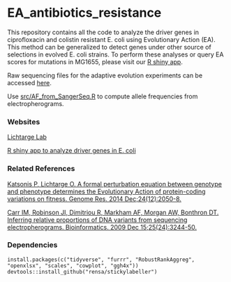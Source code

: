 # EA_antibiotics_resistance

This repository contains all the code to analyze the driver genes in ciprofloxacin and colistin resistant E. coli using Evolutionary Action (EA). This method can be generalized to detect genes under other source of selections in evolved E. coli strains. To perform these analyses or query EA scores for mutations in MG1655, please visit our [R shiny app](http://bioheat.lichtargelab.org).

Raw sequencing files for the adaptive evolution experiments can be accessed [here](https://www.ncbi.nlm.nih.gov/bioproject/?term=PRJNA543834).

Use [src/AF_from_SangerSeq.R](https://github.com/LichtargeLab/EA_antibiotics_resistance/blob/master/src/AF_from_SangerSeq.R) to compute allele frequencies from electropherograms.

### Websites

[Lichtarge Lab](http://lichtargelab.org)

[R shiny app to analyze driver genes in E. coli](http://bioheat.lichtargelab.org)

### Related References

[Katsonis P, Lichtarge O. A formal perturbation equation between genotype and phenotype determines the Evolutionary Action of protein-coding variations on fitness. Genome Res. 2014 Dec;24(12):2050-8.](https://pubmed.ncbi.nlm.nih.gov/25217195/)

[Carr IM, Robinson JI, Dimitriou R, Markham AF, Morgan AW, Bonthron DT. Inferring relative proportions of DNA variants from sequencing electropherograms. Bioinformatics. 2009 Dec 15;25(24):3244-50.](https://pubmed.ncbi.nlm.nih.gov/19819885/)

### Dependencies

```
install.packages(c("tidyverse", "furrr", "RobustRankAggreg", "openxlsx", "scales", "cowplot", "ggh4x"))
devtools::install_github("rensa/stickylabeller")

```

